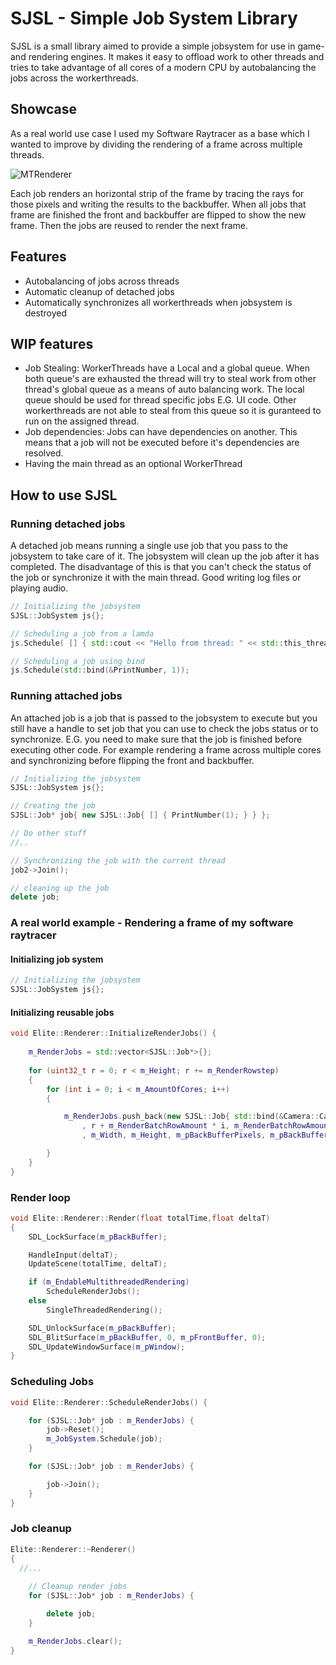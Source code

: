 # SJSL - Simple Job System Library
SJSL is a small library aimed to provide a simple jobsystem for use in game- and rendering engines. It makes it easy to offload work to other threads and tries to take advantage of all cores of a modern CPU by autobalancing the jobs across the workerthreads. 

## Showcase
As a real world use case I used my Software Raytracer as a base which I wanted to improve by dividing the rendering of a frame across multiple threads.

![MTRenderer](https://user-images.githubusercontent.com/41028126/182160550-32a92619-2b9f-4ee2-b8e3-5d6c8f996078.gif)

Each job renders an horizontal strip of the frame by tracing the rays for those pixels and writing the results to the backbuffer.
When all jobs that frame are finished the front and backbuffer are flipped to show the new frame. Then the jobs are reused to render the next frame.

## Features
- Autobalancing of jobs across threads
- Automatic cleanup of detached jobs
- Automatically synchronizes all workerthreads when jobsystem is destroyed

## WIP features
- Job Stealing: WorkerThreads have a Local and a global queue. When both queue's are exhausted the thread will try to steal work from other thread's global queue as a means of auto balancing work.
  The local queue should be used for thread specific jobs E.G. UI code. Other workerthreads are not able to steal from this queue so it is guranteed to run on the assigned thread.
- Job dependencies: Jobs can have dependencies on another. This means that a job will not be executed before it's dependencies are resolved.
- Having the main thread as an optional WorkerThread

## How to use SJSL

### Running detached jobs
A detached job means running a single use job that you pass to the jobsystem to take care of it. 
The jobsystem will clean up the job after it has completed.
The disadvantage of this is that you can't check the status of the job or synchronize it with the main thread. Good writing log files or playing audio.
```C++
// Initializing the jobsystem
SJSL::JobSystem js{};

// Scheduling a job from a lamda
js.Schedule( [] { std::cout << "Hello from thread: " << std::this_thread::get_id() << std::endl; });

// Scheduling a job using bind
js.Schedule(std::bind(&PrintNumber, 1));
```
### Running attached jobs
An attached job is a job that is passed to the jobsystem to execute but you still have a handle to set job that you can use to check the jobs status or to synchronize. E.G. you need to make sure that the job is finished before executing other code.
For example rendering a frame across multiple cores and synchronizing before flipping the front and backbuffer.
```C++
// Initializing the jobsystem
SJSL::JobSystem js{};

// Creating the job
SJSL::Job* job{ new SJSL::Job{ [] { PrintNumber(1); } } };

// Do other stuff
//.. 

// Synchronizing the job with the current thread
job2->Join();

// cleaning up the job
delete job;
````
### A real world example - Rendering a frame of my software raytracer

#### Initializing job system
```C++
// Initializing the jobsystem
SJSL::JobSystem js{};
````
#### Initializing reusable jobs
```C++
void Elite::Renderer::InitializeRenderJobs() {
	
	m_RenderJobs = std::vector<SJSL::Job*>{};
	
	for (uint32_t r = 0; r < m_Height; r += m_RenderRowstep)
	{
		for (int i = 0; i < m_AmountOfCores; i++)
		{

			m_RenderJobs.push_back(new SJSL::Job{ std::bind(&Camera::CalculatePixelBatch, m_Camera, 0
				, r + m_RenderBatchRowAmount * i, m_RenderBatchRowAmount
				, m_Width, m_Height, m_pBackBufferPixels, m_pBackBuffer) });

		}
	}
}
````
### Render loop
```C++
void Elite::Renderer::Render(float totalTime,float deltaT)
{
	SDL_LockSurface(m_pBackBuffer);

	HandleInput(deltaT);
	UpdateScene(totalTime, deltaT);

	if (m_EndableMultithreadedRendering)
		ScheduleRenderJobs();
	else
		SingleThreadedRendering();

	SDL_UnlockSurface(m_pBackBuffer);
	SDL_BlitSurface(m_pBackBuffer, 0, m_pFrontBuffer, 0);
	SDL_UpdateWindowSurface(m_pWindow);
}
````
### Scheduling Jobs
```C++
void Elite::Renderer::ScheduleRenderJobs() {

	for (SJSL::Job* job : m_RenderJobs) {
		job->Reset();
		m_JobSystem.Schedule(job);
	}

	for (SJSL::Job* job : m_RenderJobs) {

		job->Join();
	}
}
````
### Job cleanup
```C++
Elite::Renderer::~Renderer()
{
  //...
  
	// Cleanup render jobs
	for (SJSL::Job* job : m_RenderJobs) {

		delete job;
	}

	m_RenderJobs.clear();
}
````
